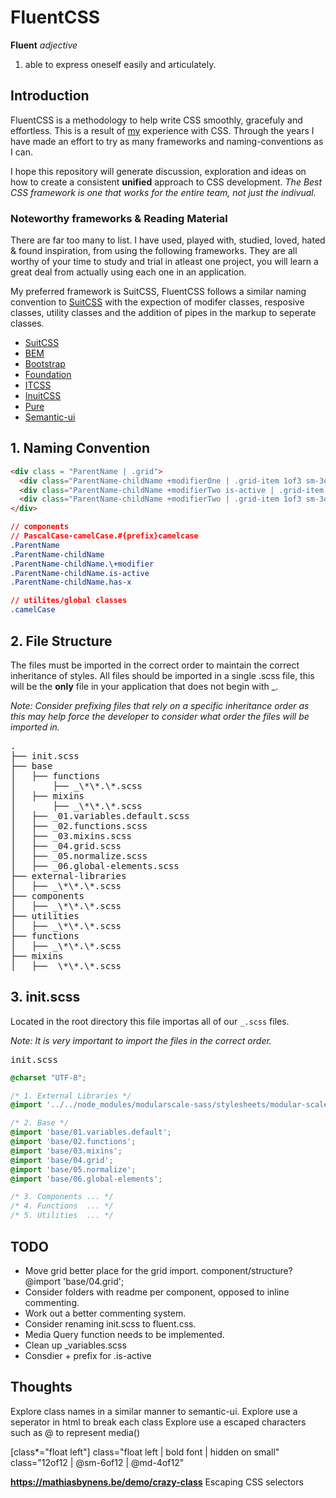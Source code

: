 # FluentCSS

**Fluent**
*adjective*

1. able to express oneself easily and articulately.

## Introduction
FluentCSS is a methodology to help write CSS smoothly, gracefuly and effortless. This is a result of [my](http://twitter.com/shaunewest) experience with CSS. Through the years I have  made an effort to try as many frameworks and naming-conventions as I can.

I hope this repository will generate discussion, exploration and ideas on how to create a consistent **unified** approach to CSS development. *The Best CSS framework is one that works for the entire team, not just the indivual.*


### Noteworthy frameworks & Reading Material

There are far too many to list. I have used, played with, studied, loved, hated & found inspiration, from using the following frameworks. They are all worthy of your time to study and trial in atleast one project, you will learn a great deal from actually using each one in an application. 

My preferred framework is SuitCSS, FluentCSS follows a similar naming convention to [SuitCSS](https://github.com/suitcss/suit/blob/master/doc/naming-conventions.md) with the expection of modifer classes, resposive classes, utility classes and the addition of pipes in the markup to seperate classes.

* [SuitCSS](https://github.com/suitcss/suit/blob/master/doc/naming-conventions.md)
* [BEM](https://en.bem.info/method/)
* [Bootstrap](http://getbootstrap.com)
* [Foundation](http://http://foundation.zurb.com)
* [ITCSS](http://itcss.io/)
* [InuitCSS](https://github.com/inuitcss/)
* [Pure](http://purecss.io/)
* [Semantic-ui](http://semantic-ui.com)


## 1. Naming Convention

```html
<div class = "ParentName | .grid">
  <div class="ParentName-childName +modifierOne | .grid-item 1of3 sm-3of3"></div>
  <div class="ParentName-childName +modifierTwo is-active | .grid-item 1of3 sm-3of3"></div>
  <div class="ParentName-childName +modifierTwo | .grid-item 1of3 sm-3of3"></div>
</div>
```

```css
// components
// PascalCase-camelCase.#{prefix}camelcase
.ParentName
.ParentName-childName
.ParentName-childName.\+modifier
.ParentName-childName.is-active
.ParentName-childName.has-x

// utilites/global classes
.camelCase
```

## 2. File Structure
The files must be imported in the correct order to maintain the correct inheritance of styles.
All files should be imported in a single .scss file, this will be the **only** file in your application that does not begin with _.

*Note: Consider prefixing files that rely on a specific inheritance order as this may help force the developer to consider what order the files will be imported in.*
<pre>
.
├── init.scss
├── base
│   ├── functions
│       ├── _\*\*.\*.scss
│   ├── mixins
│       ├── _\*\*.\*.scss
│   ├── _01.variables.default.scss
│   ├── _02.functions.scss
│   ├── _03.mixins.scss
│   ├── _04.grid.scss
│   ├── _05.normalize.scss
│   ├── _06.global-elements.scss
├── external-libraries
│   ├── _\*\*.\*.scss
├── components
│   ├── _\*\*.\*.scss
├── utilities
│   ├── _\*\*.\*.scss
├── functions
│   ├── _\*\*.\*.scss
├── mixins
│   ├── _\*\*.\*.scss
</pre>


## 3. init.scss

Located in the root directory this file importas all of our `_.scss` files. 

*Note: It is very important to import the files in the correct order.*

<pre>init.scss</pre>

```scss
@charset "UTF-8";

/* 1. External Libraries */
@import '../../node_modules/modularscale-sass/stylesheets/modular-scale';

/* 2. Base */
@import 'base/01.variables.default';
@import 'base/02.functions';
@import 'base/03.mixins';
@import 'base/04.grid';
@import 'base/05.normalize';
@import 'base/06.global-elements';

/* 3. Components ... */
/* 4. Functions  ... */
/* 5. Utilities  ... */

```

## TODO

- Move grid better place for the grid import. component/structure? @import 'base/04.grid';
- Consider folders with readme per component, opposed to inline commenting.
- Work out a better commenting system.
- Consider renaming init.scss to fluent.css.
- Media Query function needs to be implemented.
- Clean up _variables.scss
- Consdier + prefix for .is-active


## Thoughts

Explore class names in a similar manner to semantic-ui.
Explore use a seperator in html to break each class
Explore use a escaped characters such as @ to represent media()


[class*="float left"]
class="float left | bold font | hidden on small"
class="12of12 | @sm-6of12 | @md-4of12"

**https://mathiasbynens.be/demo/crazy-class** Escaping CSS selectors
